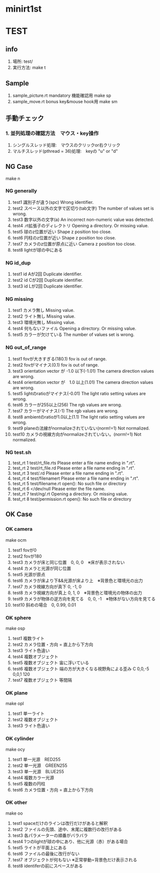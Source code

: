 # minirt1st

# TEST
## info
1. 場所: test/
1. 実行方法: make t
## Sample
1. sample_picture.rt mandatory 機能確認用 make sp
1. sample_move.rt bonus key&mouse hook用 make sm


## 手動チェック
### 1.	並列処理の確認方法　マウス・key操作
1. シングルスレッド処理:　マウスのクリックor右クリック
1. マルチスレッド(pthread = 36)処理:　keyの "u" or "d" 
## NG Case
make n
### NG generally
1. test1 識別子が違う(spc)	Wrong identifier.
1. test2 スペース以外の文字で区切り(tab文字)	The number of values set is wrong.
1. test3 数字以外の文字(a)	An incorrect non-numeric value was detected.
1. test4 .rt拡張子のディレクトリ	Opening a directory. Or missing value.
1. test5 球のz位置が近い	Shape z position too close.
1. test6 円柱のz位置が近い	Shape z position too close.
1. test7 カメラのz位置が原点に近い	Camera z position too close.
1. test8 lightが球の中にある
### NG id_dup
1. test1 id Aが2回	Duplicate identifier.
1. test2 id Cが2回	Duplicate identifier.
1. test3 id Lが2回	Duplicate identifier.
### NG missing
1. test1 カメラ無し	Missing value.
1. test2 ライト無し	Missing value.
1. test3 環境光無し	Missing value.
1. test4 何もないファイル	Opening a directory. Or missing value.
1. test5 カラーが欠けている	The number of values set is wrong.
### NG out_of_range
1. test1 fovが大きすぎる(180.1)	fov is out of range.
1. test2 fovがマイナス(0.1)	fov is out of range.
1. test3 orientation vector が -1.0 以下(-1.01)	The camera direction values are wrong.
1. test4 orientation vector が　1.0 以上(1.01)	The camera direction values are wrong.
1. test5 lightのratioがマイナス(-0.01)	The light ratio setting values are wrong.
1. test6 カラーが255以上(256)	The rgb values are wrong.
1. test7 カラーがマイナス(-1)	The rgb values are wrong.
1. test8 ambientのratioが1.0以上(1.1)	The light ratio setting values are wrong.
1. test9 planeの法線がnormalizeされていない(norm!=1)	Not normalized.
1. test10 カメラの視線方向がnormalizeされていない。(norm!=1)	Not normalized.
### NG test.sh
1. test_rt 1 test/rt_file.rts	Please enter a file name ending in ".rt".
1. test_rt 2 test/rt_file.rd	Please enter a file name ending in ".rt".
1. test_rt 3 test/.rd	Please enter a file name ending in ".rt".
1. test_rt 4 test/filenamert	Please enter a file name ending in ".rt".
1. test_rt 5 test/filename.rt	open(): No such file or directory
1. test_rt 6 </dev/null	Please enter the file name.
1. test_rt 7 test/ng/.rt	Opening a directory. Or missing value.
1. test_rt 8 test/permission.rt	open(): No such file or directory
## OK Case
### OK camera　
make ocm
1. test1 fovが0
1. test2 fovが180
1. test3 カメラが床と同じ位置　0, 0, 0　※床が表示されない
1. test4 カメラと光源が同じ位置
1. test5 光源が原点
1. test6 カメラが床より下&&光源が床より上　※背景色と環境光の出力
1. test7 カメラ視線方向が真下 0, -1, 0
1. test8 カメラ視線方向が真上 0, 1, 0　※背景色と環境光の物体の出力
1. test9 カメラが物体の逆方向を見てる　0, 0, -1　※物体がない方向を見てる
1. test10 斜めの場合　0, 0.99, 0.01
### OK sphere
make osp
1. test1  複数ライト
1. test2  カメラ位置・方向 = 直上から下方向
1. test3  ライト色違い
1. test4  複数オブジェクト 
1. test5  複数オブジェクト 宙に浮いている
1. test6  複数オブジェクト 端の方が大きくなる視野角による歪み C 0,0,-5 0,0,1 120
1. test7  複数オブジェクト 等間隔
### OK plane
make opl
1. test1 単一ライト
1. test2 複数オブジェクト
1. test3 ライト色違い
### OK cylinder
make ocy
1. test1 単一光源　RED255
1. test2 単一光源　GREEN255
1. test3 単一光源　BLUE255
1. test4 複数カラー光源
1. test5 複数の円柱
1. test6 カメラ位置・方向 = 直上から下方向
### OK other
make oo
1. test1 spaceだけのラインは改行だけがあると解釈
1. test2 ファイルの先頭、途中、末尾に複数行の改行がある
1. test3 各パラメーターの順番がバラバラ
1. test4 1つのlightが球の中にあり、他に光源（赤）がある場合
1. test5 ライトが平面上にある
1. test6 ファイルの最後に改行がない
1. test7 オブジェクトが何もない ※正常挙動=背景色だけ表示される
1. test8 identiferの前にスペースがある
